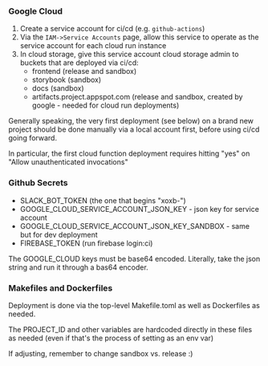 ### Google Cloud 

1. Create a service account for ci/cd (e.g. `github-actions`)
2. Via the `IAM->Service Accounts` page, allow this service to operate as the service account for each cloud run instance
3. In cloud storage, give this service account cloud storage admin to buckets that are deployed via ci/cd:
   * frontend (release and sandbox)
   * storybook (sandbox)
   * docs (sandbox)
   * artifacts.project.appspot.com (release and sandbox, created by google - needed for cloud run deployments)

Generally speaking, the very first deployment (see below) on a brand new project should be done manually via a local account first, before using ci/cd going forward.

In particular, the first cloud function deployment requires hitting "yes" on "Allow unauthenticated invocations"

### Github Secrets

* SLACK_BOT_TOKEN (the one that begins "xoxb-")
* GOOGLE_CLOUD_SERVICE_ACCOUNT_JSON_KEY - json key for service account
* GOOGLE_CLOUD_SERVICE_ACCOUNT_JSON_KEY_SANDBOX - same but for dev deployment
* FIREBASE_TOKEN (run firebase login:ci)

The GOOGLE_CLOUD keys must be base64 encoded. Literally, take the json string and run it through a bas64 encoder.

### Makefiles and Dockerfiles

Deployment is done via the top-level Makefile.toml as well as Dockerfiles as needed.

The PROJECT_ID and other variables are hardcoded directly in these files as needed (even if that's the process of setting as an env var)

If adjusting, remember to change sandbox vs. release :)
